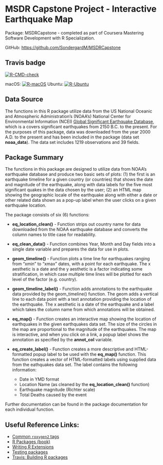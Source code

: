 
<!-- README.md is generated from README.Rmd. Please edit that file -->

# MSDR Capstone Project - Interactive Earthquake Map

Package: MSDRCapstone - completed as part of Coursera Mastering Software
Development with R Specialization.

GitHub: <https://github.com/SondergardM/MSDRCapstone>

## Travis badge

<!-- badges: start -->
[![R-CMD-check](https://github.com/englianhu/MSDRCapstone/actions/workflows/R-CMD-check.yml/badge.svg)](https://github.com/englianhu/MSDRCapstone/actions/workflows/R-CMD-check.yml)

macOS: [![R-macOS](https://github.com/englianhu/MSDRCapstone/actions/workflows/R-macos.yml/badge.svg)](https://github.com/englianhu/MSDRCapstone/actions/workflows/R-macos.yml) Ubuntu: [![R-Ubuntu](https://github.com/englianhu/MSDRCapstone/actions/workflows/R-ubuntu.yml/badge.svg)](https://github.com/englianhu/MSDRCapstone/actions/workflows/R-ubuntu.yml)
<!-- badges: end -->

## Data Source

The functions in this R package utilize data from the US National
Oceanic and Atmospheric Administration’s (NOAA’s) National Center for
Environmental Information (NCEI) [Global Significant Earthquake
Database](https://www.ngdc.noaa.gov/hazard/earthqk.shtml), which is a
covers significant earthquakes from 2150 B.C. to the present. For the
purposes of this package, data was downloaded from the year 2000 A.D. to
the present and has been included in the package (data set
**noaa\_data**). The data set includes 1219 observations and 39 fields.

## Package Summary

The functions in this package are designed to utilize data from NOAA’s
earthquake database and produce two basic sets of plots: (1) the first
is an earthquake timeline for a given country (or countries) that shows
the date and magnitude of the earthquake, along with data labels for the
five most significant quakes in the data chosen by the user; (2) an HTML
map showing the geographic locale of the earthquake along with either a
date or other related data shown as a pop-up label when the user clicks
on a given earthquake location.

The package consists of six (6) functions:

-   **eq\_location\_clean()** - Function strips out country name for
    data downloaded from the NOAA earthquake database and converts the
    column names to title case for readability.

-   **eq\_clean\_data()** - Function combines Year, Month and Day fields
    into a single date variable and prepares the data for use in plots.

-   **geom\_timeline()** - Function plots a time line for earthquakes
    ranging from “xmin” to “xmax” dates, with a point for each
    earthquake. The x aesthetic is a date and the y aesthetic is a
    factor indicating some stratification, in which case multiple time
    lines will be plotted for each level of the factor (e.g. country).

-   **geom\_timeline\_label()** - Function adds annotations to the
    earthquake data provided by the geom\_timeline() function. The geom
    adds a vertical line to each data point with a text annotation
    providing the location of the earthquake. The x aesthetic is a date
    of the earthquake and a label which takes the column name from which
    annotations will be obtained.

-   **eq\_map()** - Function creates an interactive map showing the
    location of earthquakes in the given earthquakes data set. The size
    of the circles in the map are proportional to the magnitude of the
    earthquakes. The map is interactive, and when you click on a link, a
    popup label shows the annotation as specified by the **annot\_col**
    variable.

-   **eq\_create\_label()** - Function creates a more descriptive and
    HTML-formatted popup label to be used with the **eq\_map()**
    function. This function creates a vector of HTML-formatted labels
    using supplied data from the eathquakes data set. The label contains
    the following information:

    -   Date in YMD format
    -   Location Name (as cleaned by the **eq\_location\_clean()**
        function)
    -   Earthquake magnitude (Richter scale)
    -   Total Deaths caused by the event

Further documentation can be found in the package documentation for each
individual function.

## Useful Reference Links:

-   [Common `roxygen2`
    tags](https://bookdown.org/rdpeng/RProgDA/documentation.html#common-roxygen2-tags)
-   [R Packages (book)](https://r-pkgs.org/)
-   [Writing R
    Extensions](https://cran.r-project.org/doc/manuals/R-exts.html#Creating-R-packages)
-   [Testing packages](http://r-pkgs.had.co.nz/tests.html)
-   [Travis: Building R
    packages](https://docs.travis-ci.com/user/languages/r/)
